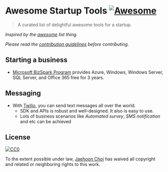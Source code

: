 # Awesome Startup Tools [![Awesome](https://cdn.rawgit.com/sindresorhus/awesome/d7305f38d29fed78fa85652e3a63e154dd8e8829/media/badge.svg)](https://github.com/sindresorhus/awesome)

> A curated list of delightful awesome tools for a startup.

*Inspired by the [awesome](https://github.com/sindresorhus/awesome) list thing.*

*Please read the [contribution guidelines](contributing.md) before contributing.*

## Starting a business

* [Microsoft BizSpark Program](https://www.microsoft.com/bizspark) provides Azure, Windows, Windows Server, SQL Server, and Office 365 free for 3 years. 

## Messaging

* With [Twilio](https://www.twilio.com/), you can send text messages all over the world. 
  * SDK and APIs is robust and well-designed. It also is easy to use.
  * Lots of business scenarios like *Automated survey*, *SMS notification* and etc can be achieved 


## License

[![CC0](http://mirrors.creativecommons.org/presskit/buttons/88x31/svg/cc-zero.svg)](https://creativecommons.org/publicdomain/zero/1.0/)

To the extent possible under law, [Jaehoon Choi](https://andromedarabbit.net) has waived all copyright and related or neighboring rights to this work.
